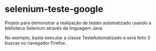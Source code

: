 # selenium-teste-google

Projeto para demonstrar a realização de testes automatizado usando a biblioteca Selenium através da linguagem Java.

No exemplo, basta executar a classe TesteAutomatizado e será feito 3 buscas no navegador Firefox.
